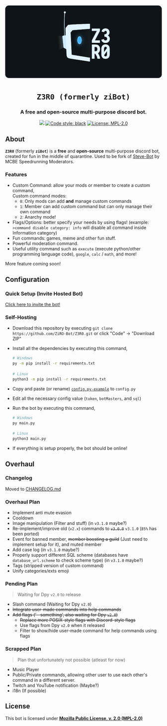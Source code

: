 <p align="center">
    <!-- Change the img source to Z3R0 logo/mascot when its done --->
    <a href="https://github.com/ZiRO-Bot/ziBot"><img src="/assets/img/banner.png" alt="Z3R0" width="720"/></a>
</p>

<h1 align="center"><code>Z3R0 (formerly ziBot)</code></h1>

<h3 align="center"> A <b>free</b> and <b>open-source</b> multi-purpose discord bot. </h3>

<p id="badges" align="center">
    <a href="https://top.gg/bot/740122842988937286"><img src="https://top.gg/api/widget/status/740122842988937286.svg"></a>
    <a href="https://github.com/psf/black"><img alt="Code style: black" src="https://img.shields.io/badge/code%20style-black-000000.svg"></a>
    <a href="/LICENSE"><img alt="License: MPL-2.0" src="https://img.shields.io/badge/license-MPL--2.0-blue.svg"></a>
</p>

## About

**`Z3R0`** (formerly **`ziBot`**) is a **free** and **open-source** multi-purpose discord bot, created for fun in the middle of quarantine. Used to be fork of [Steve-Bot](https://github.com/MCBE-Speedrunning/Steve-Bot) by MCBE Speedrunning Moderators.

### Features

- Custom Command: allow your mods or member to create a custom command,  
  Custom command modes:
  - `0`: Only mods can add **and** manage custom commands
  - `1`: Member can add custom command but can only manage their own command
  - `2`: Anarchy mode!
- Flags/Options: better specify your needs by using flags! (example: `>command disable category: info` will disable all command inside Information category)
- Fun commands: games, meme and other fun stuff.
- Powerful moderation command.
- Useful utility command such as `execute` (execute python/other programming language code), `google`, `calc` / `math`, and more!

More feature coming soon!

## Configuration

### Quick Setup (Invite Hosted Bot)

[Click here to invite the bot!](https://discord.com/oauth2/authorize?client_id=740122842988937286&scope=bot&permissions=4260883702)

### Self-Hosting

- Download this repository by executing `git clone https://github.com/ZiRO-Bot/Z3R0.git`
  or click "Code" -> "Download ZIP"
- Install all the dependencies by executing this command,

   ```zsh
   # Windows
   py -m pip install -r requirements.txt

   # Linux
   python3 -m pip install -r requirements.txt
   ```

- Copy and paste (or rename) [`config.py-example`](./config.py-example) to `config.py`
- Edit all the necessary config value (`token`, `botMasters`, and `sql`)
- Run the bot by executing this command,

   ```zsh
   # Windows
   py main.py

   # Linux
   python3 main.py
   ```
- If everything is setup properly, the bot should be online!

## Overhaul

### Changelog

Moved to [CHANGELOG.md](./CHANGELOG.md)

### Overhaul Plan

- Implement anti mute evasion
- Cooldown
- Image manipulation (Filter and stuff) (in `v3.1.0` maybe?)
- Re-implement/improve old (`v2.x`) commands to ~~`v3.0.0`~~ `v3.1.0` (`85%` has been ported)
- Event for banned member, ~~member boosting a guild~~ (Just need to implement setup for it), and muted member
- Add case log (in `v3.1.0` maybe?)
- Properly support different SQL scheme (databases have `database_url.scheme` to check scheme type) (in `v3.1.0` maybe?)
- Tags (stripped version of custom command)
- Unify categories/exts emoji

### Pending Plan

> Waiting for Dpy `v2.0` to release
- Slash command (Waiting for Dpy `v2.0`)
- ~~Integrate user-made commands into help commands~~
- ~~Add flags ('--something', also waiting for Dpy `v2.0`)~~
   - ~~Replace more POSIX-style flags with Discord-style flags~~
   - Use flags from Dpy `v2.0` when it released
   - Filter to show/hide user-made command for help commands using flags

### Scrapped Plan

> Plan that unfortunately not possible (atleast for now)
- Music Player
- Public/Private commands, allowing other user to use each other's command in a different server.
- Twitch and YouTube notification (Maybe?)
- i18n (If possible)

## License

This bot is licensed under [**Mozilla Public License, v. 2.0 (MPL-2.0)**](/LICENSE)
